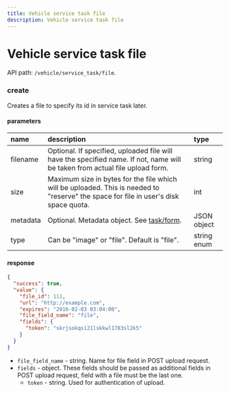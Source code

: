 ```yaml
---
title: Vehicle service task file
description: Vehicle service task file
---
```


# Vehicle service task file

API path: `/vehicle/service_task/file`.

### create

Creates a file to specify its id in service task later.

#### parameters

| name | description | type |
| :------ | :------ | :----- |
| filename | Optional. If specified, uploaded file will have the specified name. If not, name will be taken from actual file upload form. | string |
| size | Maximum size in bytes for the file which will be uploaded. This is needed to "reserve" the space for file in user's disk space quota. | int |
| metadata | Optional. Metadata object. See [task/form](../../../field_service/task/form/index.md#read). | JSON object |
| type | Can be "image" or "file". Default is "file". | string enum |

#### response

```json
{
  "success": true,
  "value": {
    "file_id": 111, 
    "url": "http://example.com",
    "expires": "2016-02-03 03:04:00",
    "file_field_name": "file",
    "fields": {
      "token": "skrjsokqsi21lskkwl1783sl2k5"
    }
  }
}
```

* `file_field_name` - string. Name for file field in POST upload request.
* `fields` - object. These fields should be passed as additional fields in POST upload request, field with a file must be the last one.
    * `token` - string. Used for authentication of upload.